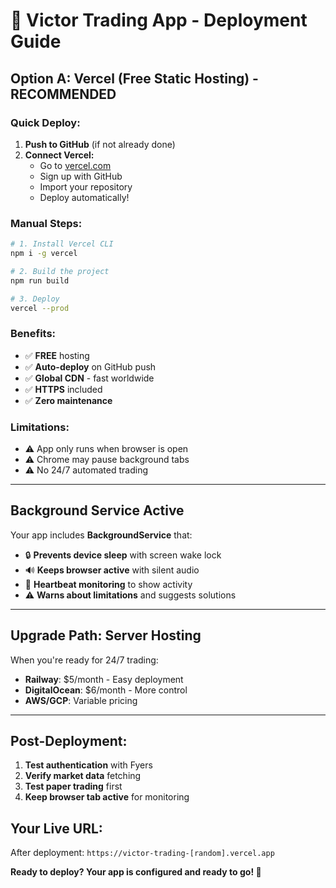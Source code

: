 # 🚀 Victor Trading App - Deployment Guide

## **Option A: Vercel (Free Static Hosting) - RECOMMENDED**

### **Quick Deploy:**
1. **Push to GitHub** (if not already done)
2. **Connect Vercel:**
   - Go to [vercel.com](https://vercel.com)
   - Sign up with GitHub
   - Import your repository
   - Deploy automatically!

### **Manual Steps:**
```bash
# 1. Install Vercel CLI
npm i -g vercel

# 2. Build the project
npm run build

# 3. Deploy
vercel --prod
```

### **Benefits:**
- ✅ **FREE** hosting
- ✅ **Auto-deploy** on GitHub push
- ✅ **Global CDN** - fast worldwide
- ✅ **HTTPS** included
- ✅ **Zero maintenance**

### **Limitations:**
- ⚠️ App only runs when browser is open
- ⚠️ Chrome may pause background tabs
- ⚠️ No 24/7 automated trading

---

## **Background Service Active**
Your app includes **BackgroundService** that:
- 🔒 **Prevents device sleep** with screen wake lock
- 🔊 **Keeps browser active** with silent audio
- 💓 **Heartbeat monitoring** to show activity
- ⚠️ **Warns about limitations** and suggests solutions

---

## **Upgrade Path: Server Hosting**
When you're ready for 24/7 trading:
- **Railway**: $5/month - Easy deployment
- **DigitalOcean**: $6/month - More control
- **AWS/GCP**: Variable pricing

---

## **Post-Deployment:**
1. **Test authentication** with Fyers
2. **Verify market data** fetching
3. **Test paper trading** first
4. **Keep browser tab active** for monitoring

## **Your Live URL:**
After deployment: `https://victor-trading-[random].vercel.app`

**Ready to deploy? Your app is configured and ready to go! 🎉** 